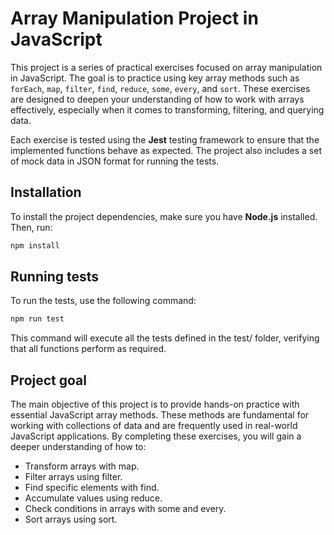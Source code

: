 # Array Manipulation Project in JavaScript

This project is a series of practical exercises focused on array manipulation in JavaScript. The goal is to practice using key array methods such as `forEach`, `map`, `filter`, `find`, `reduce`, `some`, `every`, and `sort`. These exercises are designed to deepen your understanding of how to work with arrays effectively, especially when it comes to transforming, filtering, and querying data.

Each exercise is tested using the **Jest** testing framework to ensure that the implemented functions behave as expected. The project also includes a set of mock data in JSON format for running the tests.

## Installation

To install the project dependencies, make sure you have **Node.js** installed. Then, run:

```bash
npm install
```

## Running tests

To run the tests, use the following command:

```bash
npm run test
```
This command will execute all the tests defined in the test/ folder, verifying that all functions perform as required.

## Project goal

The main objective of this project is to provide hands-on practice with essential JavaScript array methods. These methods are fundamental for working with collections of data and are frequently used in real-world JavaScript applications. By completing these exercises, you will gain a deeper understanding of how to:

- Transform arrays with map.
- Filter arrays using filter.
- Find specific elements with find.
- Accumulate values using reduce.
- Check conditions in arrays with some and every.
- Sort arrays using sort.